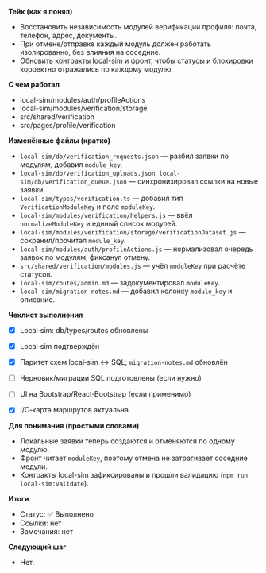 **Тейк (как я понял)**
- Восстановить независимость модулей верификации профиля: почта, телефон, адрес, документы.
- При отмене/отправке каждый модуль должен работать изолированно, без влияния на соседние.
- Обновить контракты local-sim и фронт, чтобы статусы и блокировки корректно отражались по каждому модулю.


**С чем работал**
- local-sim/modules/auth/profileActions
- local-sim/modules/verification/storage
- src/shared/verification
- src/pages/profile/verification


**Изменённые файлы (кратко)**
- `local-sim/db/verification_requests.json` — разбил заявки по модулям, добавил `module_key`.
- `local-sim/db/verification_uploads.json`, `local-sim/db/verification_queue.json` — синхронизировал ссылки на новые заявки.
- `local-sim/types/verification.ts` — добавил тип `VerificationModuleKey` и поле `moduleKey`.
- `local-sim/modules/verification/helpers.js` — ввёл `normalizeModuleKey` и единый список модулей.
- `local-sim/modules/verification/storage/verificationDataset.js` — сохранил/прочитал `module_key`.
- `local-sim/modules/auth/profileActions.js` — нормализовал очередь заявок по модулям, фиксанул отмену.
- `src/shared/verification/modules.js` — учёл `moduleKey` при расчёте статусов.
- `local-sim/routes/admin.md` — задокументировал `moduleKey`.
- `local-sim/migration-notes.md` — добавил колонку `module_key` и описание.


**Чеклист выполнения**
- [x] Local‑sim: db/types/routes обновлены
- [x] Local‑sim подтверждён
- [x] Паритет схем local‑sim ↔ SQL; `migration-notes.md` обновлён
- [ ] Черновик/миграции SQL подготовлены (если нужно)
- [ ] UI на Bootstrap/React‑Bootstrap (если применимо)
- [x] I/O‑карта маршрутов актуальна


**Для понимания (простыми словами)**
- Локальные заявки теперь создаются и отменяются по одному модулю.
- Фронт читает `moduleKey`, поэтому отмена не затрагивает соседние модули.
- Контракты local-sim зафиксированы и прошли валидацию (`npm run local-sim:validate`).


**Итоги**
- Статус: ✅ Выполнено
- Ссылки: нет
- Замечания: нет


**Следующий шаг**
- Нет.
